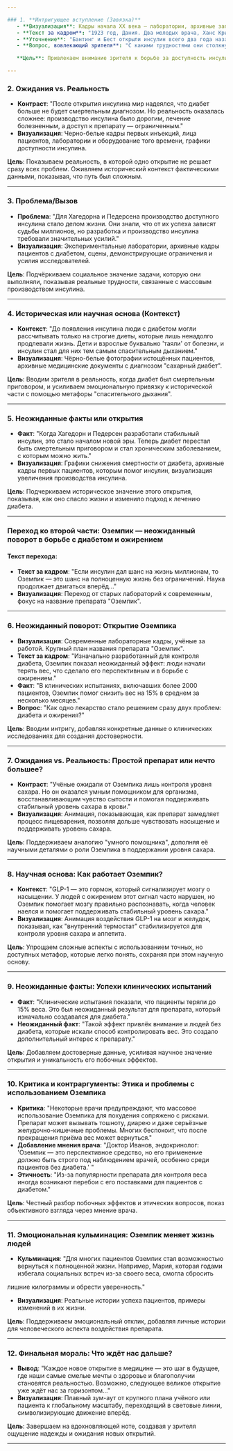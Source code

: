 ```yaml
---

### 1. **Интригующее вступление (Завязка)**
   - **Визуализация**: Кадры начала XX века — лаборатории, архивные записи, первые инъекции инсулина пациентам, чёрно-белые фотографии истощённых детей.
   - **Текст за кадром**: "1923 год, Дания. Два молодых врача, Ханс Кристиан Хагедорн и Торвальд Педерсен, вдохновлённые работой канадских ученых Бантинга и Беста, решают рискнуть всем, чтобы инсулин стал доступен для всех и спас миллионы жизней."
   - **Уточнение**: "Бантинг и Бест открыли инсулин всего два года назад, но сделать его массовым — это вызов для исследователей по всему миру."
   - **Вопрос, вовлекающий зрителя**: "С какими трудностями они столкнулись? И как это открытие повлияло на современную медицину?"

   **Цель**: Привлекаем внимание зрителя к борьбе за доступность инсулина, подчёркивая историческое значение как первооткрывателей, так и тех, кто занимался его массовым производством.

---
```


### 2. **Ожидания vs. Реальность**
   - **Контраст**: "После открытия инсулина мир надеялся, что диабет больше не будет смертельным диагнозом. Но реальность оказалась сложнее: производство инсулина было дорогим, лечение болезненным, а доступ к препарату — ограниченным."
   - **Визуализация**: Черно-белые кадры первых инъекций, лица пациентов, лаборатории и оборудование того времени, графики доступности инсулина.

   **Цель**: Показываем реальность, в которой одно открытие не решает сразу всех проблем. Оживляем исторический контекст фактическими данными, показывая, что путь был сложным.

---

### 3. **Проблема/Вызов**
   - **Проблема**: "Для Хагедорна и Педерсена производство доступного инсулина стало делом жизни. Они знали, что от их успеха зависят судьбы миллионов, но разработка и производство инсулина требовали значительных усилий."
   - **Визуализация**: Экспериментальные лаборатории, архивные кадры пациентов с диабетом, сцены, демонстрирующие ограничения и усилия исследователей.

   **Цель**: Подчёркиваем социальное значение задачи, которую они выполняли, показывая реальные трудности, связанные с массовым производством инсулина.

---

### 4. **Историческая или научная основа (Контекст)**
   - **Контекст**: "До появления инсулина люди с диабетом могли рассчитывать только на строгие диеты, которые лишь ненадолго продлевали жизнь. Дети и взрослые буквально 'таяли' от болезни, и инсулин стал для них тем самым спасительным дыханием."
   - **Визуализация**: Чёрно-белые фотографии истощённых пациентов, архивные медицинские документы с диагнозом "сахарный диабет".

   **Цель**: Вводим зрителя в реальность, когда диабет был смертельным приговором, и усиливаем эмоциональную привязку к исторической части с помощью метафоры "спасительного дыхания".

---

### 5. **Неожиданные факты или открытия**
   - **Факт**: "Когда Хагедорн и Педерсен разработали стабильный инсулин, это стало началом новой эры. Теперь диабет перестал быть смертельным приговором и стал хроническим заболеванием, с которым можно жить."
   - **Визуализация**: Графики снижения смертности от диабета, архивные кадры первых пациентов, которым помог инсулин, визуализация увеличения производства инсулина.

   **Цель**: Подчеркиваем историческое значение этого открытия, показывая, как оно спасло жизни и изменило подход к лечению диабета.

---

### Переход ко второй части: **Оземпик — неожиданный поворот в борьбе с диабетом и ожирением**

#### Текст перехода:
   - **Текст за кадром**: "Если инсулин дал шанс на жизнь миллионам, то Оземпик — это шанс на полноценную жизнь без ограничений. Наука продолжает двигаться вперёд…"
   - **Визуализация**: Переход от старых лабораторий к современным, фокус на название препарата "Оземпик".

---

### 6. **Неожиданный поворот: Открытие Оземпика**
   - **Визуализация**: Современные лабораторные кадры, учёные за работой. Крупный план названия препарата "Оземпик".
   - **Текст за кадром**: "Изначально разработанный для контроля диабета, Оземпик показал неожиданный эффект: люди начали терять вес, что сделало его перспективным и в борьбе с ожирением."
   - **Факт**: "В клинических испытаниях, включавших более 2000 пациентов, Оземпик помог снизить вес на 15% в среднем за несколько месяцев."
   - **Вопрос**: "Как одно лекарство стало решением сразу двух проблем: диабета и ожирения?"

   **Цель**: Вводим интригу, добавляя конкретные данные о клинических исследованиях для создания достоверности.

---

### 7. **Ожидания vs. Реальность: Простой препарат или нечто большее?**
   - **Контраст**: "Учёные ожидали от Оземпика лишь контроля уровня сахара. Но он оказался умным помощником для организма, восстанавливающим чувство сытости и помогая поддерживать стабильный уровень сахара в крови."
   - **Визуализация**: Анимация, показывающая, как препарат замедляет процесс пищеварения, позволяя дольше чувствовать насыщение и поддерживать уровень сахара.

   **Цель**: Поддерживаем аналогию "умного помощника", дополняя её научными деталями о роли Оземпика в поддержании уровня сахара.

---

### 8. **Научная основа: Как работает Оземпик?**
   - **Контекст**: "GLP-1 — это гормон, который сигнализирует мозгу о насыщении. У людей с ожирением этот сигнал часто нарушен, но Оземпик помогает мозгу правильно распознавать, когда человек наелся и помогает поддерживать стабильный уровень сахара."
   - **Визуализация**: Анимация воздействия GLP-1 на мозг и желудок, показывая, как "внутренний термостат" стабилизируется для контроля уровня сахара и аппетита.

   **Цель**: Упрощаем сложные аспекты с использованием точных, но доступных метафор, которые легко понять, сохраняя при этом научную основу.

---

### 9. **Неожиданные факты: Успехи клинических испытаний**
   - **Факт**: "Клинические испытания показали, что пациенты теряли до 15% веса. Это был неожиданный результат для препарата, который изначально создавался для диабета."
   - **Неожиданный факт**: "Такой эффект привлёк внимание и людей без диабета, которые искали способ контролировать вес. Это создало дополнительный интерес к препарату."

   **Цель**: Добавляем достоверные данные, усиливая научное значение открытия и уникальность его побочных эффектов.

---

### 10. **Критика и контраргументы: Этика и проблемы с использованием Оземпика**
   - **Критика**: "Некоторые врачи предупреждают, что массовое использование Оземпика для похудения сопряжено с рисками. Препарат может вызывать тошноту, диарею и даже серьёзные желудочно-кишечные проблемы. Многих беспокоит, что после прекращения приёма вес может вернуться."
   - **Добавление мнения врача**: "Доктор Иванов, эндокринолог: 'Оземпик — это перспективное средство, но его применение должно быть строго под наблюдением врачей, особенно среди пациентов без диабета.' "
   - **Этичность**: "Из-за популярности препарата для контроля веса иногда возникают перебои с его поставками для пациентов с диабетом."

   **Цель**: Честный разбор побочных эффектов и этических вопросов, показ объективного взгляда через мнение врача.

---

### 11. **Эмоциональная кульминация: Оземпик меняет жизнь людей**
   - **Кульминация**: "Для многих пациентов Оземпик стал возможностью вернуться к полноценной жизни. Например, Мария, которая годами избегала социальных встреч из-за своего веса, смогла сбросить

 лишние килограммы и обрести уверенность."
   - **Визуализация**: Реальные истории успеха пациентов, примеры изменений в их жизни.

   **Цель**: Поддерживаем эмоциональный отклик, добавляя личные истории для человеческого аспекта воздействия препарата.

---

### 12. **Финальная мораль: Что ждёт нас дальше?**
   - **Вывод**: "Каждое новое открытие в медицине — это шаг в будущее, где наши самые смелые мечты о здоровье и благополучии становятся реальностью. Возможно, следующее великое открытие уже ждёт нас за горизонтом…"
   - **Визуализация**: Плавный зум-аут от крупного плана учёного или пациента к глобальному масштабу, переходящий в световые линии, символизирующие движение вперёд.

   **Цель**: Завершаем на вдохновляющей ноте, создавая у зрителя ощущение надежды и ожидания новых открытий.

---